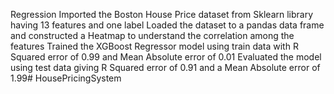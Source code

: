 Regression
Imported the Boston House Price dataset from Sklearn library having 13 features and one label
Loaded the dataset to a pandas data frame and constructed a Heatmap to understand the correlation among the features
Trained the XGBoost Regressor model using train data with R Squared error of 0.99 and Mean Absolute error of 0.01
Evaluated the model using test data giving R Squared error of 0.91 and a Mean Absolute error of 1.99# HousePricingSystem
